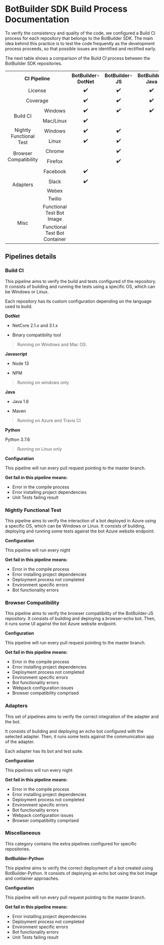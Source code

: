 
# BotBuilder SDK Build Process Documentation

To verify the consistency and quality of the code, we configured a Build CI process for each repository that belongs to the BotBuilder SDK. The main idea behind this practice is to test the code frequently as the development process proceeds, so that possible issues are identified and rectified early.

The next table shows a comparison of the Build CI process between the BotBuilder SDK repositories.  

<table>
    <tr>
        <th align="center" colspan="2">CI Pipeline</th>
        <th align="center">BotBuilder-DotNet</th>
        <th align="center">BotBuilder-JS</th>
        <th align="center">BotBuilder-Java</th>
        <th align="center">BotBuilder-Python</th>
    </tr>
    <tr align="center">
        <td colspan="2">License</td>
        <td>✔️</td>
        <td>✔️</td>
        <td>✔️</td>
        <td>✔️</td>
    </tr>
    <tr align="center">
        <td colspan="2">Coverage</td>
        <td>✔️</td>
        <td>✔️</td>
        <td>✔️</td>
        <td>✔️</td>
    </tr>
    <tr align="center">
        <td rowspan="2">Build CI</td>
        <td>Windows</td>
        <td>✔️</td>
        <td>✔️</td>
        <td>✔️</td>
        <td></td>
    </tr>
    <tr align="center">
        <td>Mac/Linux</td>
        <td>✔️</td>
        <td></td>
        <td></td>
        <td>✔️</td>
    </tr>
    <tr align="center">
        <td rowspan="2">Nightly Functional Test</td>
        <td>Windows</td>
        <td>✔️</td>
        <td>✔️</td>
        <td></td>
        <td></td>
    </tr>
    <tr align="center">
        <td>Linux</td>
        <td>✔️</td>
        <td>✔️</td>
        <td></td>
        <td></td>
    </tr>
    <tr align="center">
        <td rowspan="2">Browser Compatibility</td>
        <td>Chrome</td>
        <td></td>
        <td>✔️</td>
        <td></td>
        <td></td>
    </tr>
    <tr align="center">
        <td>Firefox</td>
        <td></td>
        <td>✔️</td>
        <td></td>
        <td></td>
    </tr>
    <tr align="center">
        <td rowspan="4">Adapters</td>
        <td>Facebook</td>
        <td>✔️</td>
        <td></td>
        <td></td>
        <td></td>
    </tr>
    <tr align="center">
        <td>Slack</td>
        <td>✔️</td>
        <td></td>
        <td></td>
        <td></td>
    </tr>
    <tr align="center">
        <td>Webex</td>
        <td></td>
        <td></td>
        <td></td>
        <td></td>
    </tr>
    <tr align="center">
        <td>Twilio</td>
        <td></td>
        <td></td>
        <td></td>
        <td></td>
    </tr>
    <tr align="center">
        <td rowspan="2">Misc</td>
        <td>Functional Test Bot Image</td>
        <td></td>
        <td></td>
        <td></td>
        <td>✔️</td>
    </tr>
    <tr align="center">
        <td>Functional Test Bot Container</td>
        <td></td>
        <td></td>
        <td></td>
        <td>✔️</td>
    </tr>
</table>



## **Pipelines details**

### **Build CI**

This pipeline aims to verify the build and tests configured of the repository. It consists of building and running the tests using a specific OS, which can be Windows or Linux.

Each repository has its custom configuration depending on the language used to build.

**DotNet**

- NetCore 2.1.x and 3.1.x

- Binary compatibility tool

> Running on Windows and Mac OS.

**Javascript**

- Node 13

- NPM

> Running on windows only

**Java**

- Java 1.8

- Maven 

> Running on Azure and Travis CI

**Python** 

Python 3.7.6

> Running on Linux only

**Configuration**

This pipeline will run every pull request pointing to the master branch.

**Get fail in this pipeline means:**

- Error in the compile process
- Error installing project dependencies
- Unit Tests failing result

### **Nightly Functional Test**

This pipeline aims to verify the interaction of a bot deployed in Azure using a specific OS, which can be Windows or Linux. It consists of building, deploying and running some tests against the bot Azure website endpoint. 

**Configuration**

This pipeline will run every night 

**Get fail in this pipeline means:**

- Error in the compile process
- Error installing project dependencies
- Deployment process not completed
- Environment specific errors
- Bot functionality errors

### **Browser Compatibility**

This pipeline aims to verify the browser compatibility of the BotBuilder-JS repository. It consists of building and deploying a browser-echo bot. Then, it runs some UI against the bot Azure website endpoint. 

**Configuration**

This pipeline will run every pull request pointing to the master branch.

**Get fail in this pipeline means:**

- Error in the compile process
- Error installing project dependencies
- Deployment process not completed
- Environment specific errors
- Bot functionality errors
- Webpack configuration issues
- Browser compatibility comprised

### **Adapters**

This set of pipelines aims to verify the correct integration of the adapter and the bot. 

It consists of building and deploying an echo bot configured with the selected adapter. Then, it runs some tests against the communication app of the adapter. 

Each adapter has its bot and test suite.

**Configuration**

This pipelines will run every night

**Get fail in this pipeline means:**

- Error in the compile process
- Error installing project dependencies
- Deployment process not completed
- Environment specific errors
- Bot functionality errors
- Webpack configuration issues
- Browser compatibility comprised

### **Miscellaneous**

This category contains the extra pipelines configured for specific repositories.

**BotBuilder-Python**

This pipeline aims to verify the correct deployment of a bot created using BotBuilder-Python. It consists of deploying an echo bot using the bot image and container approaches. 

**Configuration**

This pipeline will run every pull request pointing to the master branch.

**Get fail in this pipeline means:**

- Error installing project dependencies
- Deployment process not completed
- Environment specific errors
- Bot functionality errors
- Unit Tests failing result